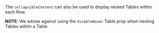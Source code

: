 The `collapsibleContent` can also be used to display nested Tables within each Row. 

**NOTE**: We advise against using the `disableHover` Table prop when nesting Tables within a Table.